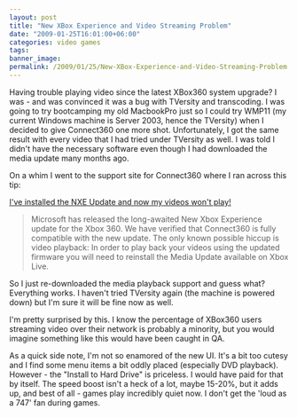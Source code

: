 ```yaml
---
layout: post
title: "New XBox Experience and Video Streaming Problem"
date: "2009-01-25T16:01:00+06:00"
categories: video games 
tags: 
banner_image: 
permalink: /2009/01/25/New-XBox-Experience-and-Video-Streaming-Problem
---
```


Having trouble playing video since the latest XBox360 system upgrade? I was - and was convinced it was a bug with TVersity and transcoding. I was going to try bootcamping my old MacbookPro just so I could try WMP11 (my current Windows machine is Server 2003, hence the TVersity) when I decided to give Connect360 one more shot. Unfortunately, I got the same result with every video that I had tried under TVersity as well. I was told I didn't have the necessary software even though I had downloaded the media update many months ago. 

On a whim I went to the support site for Connect360 where I ran across this tip:

<a href="http://www.nullriver.com/support/contact/view?supportQuestionId=140">I've installed the NXE Update and now my videos won't play!</a><br/>

<blockquote>
<p>
Microsoft has released the long-awaited New Xbox Experience update for the Xbox 360. We have verified that Connect360 is fully compatible with the new update. The only known possible hiccup is video playback: In order to play back your videos using the updated firmware you will need to reinstall the Media Update available on Xbox Live.
</p>
</blockquote>

So I just re-downloaded the media playback support and guess what? Everything works. I haven't tried TVersity again (the machine is powered down) but I'm sure it will be fine now as well.

I'm pretty surprised by this. I know the percentage of XBox360 users streaming video over their network is probably a minority, but you would imagine something like this would have been caught in QA.

As a quick side note, I'm not so enamored of the new UI. It's a bit too cutesy and I find some menu items a bit oddly placed (especially DVD playback). However - the "Install to Hard Drive" is priceless. I would have paid for that by itself. The speed boost isn't a heck of a lot, maybe 15-20%, but it adds up, and best of all - games play incredibly quiet now. I don't get the 'loud as a 747' fan during games.